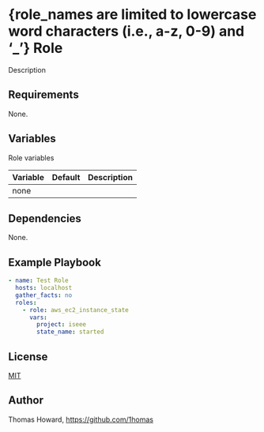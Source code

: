 # {role_names are limited to lowercase word characters (i.e., a-z, 0-9) and ‘_’} Role

Description


## Requirements

None.

## Variables

Role variables

| Variable | Default | Description |
| -------- | ------- | ----------- |
| none     |         |             |

## Dependencies

None.

## Example Playbook

```yaml
- name: Test Role 
  hosts: localhost
  gather_facts: no
  roles:
    - role: aws_ec2_instance_state
      vars:
        project: iseee
        state_name: started
```

## License

[MIT](https://mit-license.org/)

## Author

Thomas Howard, <https://github.com/1homas>
